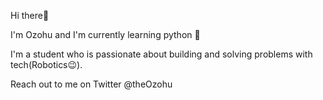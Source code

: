 Hi there👋

I'm Ozohu and I'm currently learning python 🐍

I'm a student who is passionate about building 
and solving problems with tech(Robotics😉).

Reach out to me on Twitter @theOzohu
